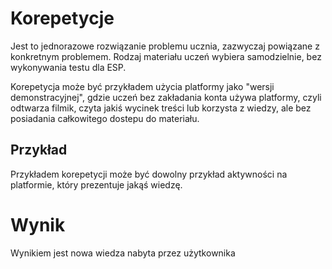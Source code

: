 # Korepetycje
Jest to jednorazowe rozwiązanie problemu ucznia, zazwyczaj powiązane z konkretnym problemem. Rodzaj materiału uczeń wybiera samodzielnie, bez wykonywania testu dla ESP.

Korepetycja może być przykładem użycia platformy jako "wersji demonstracyjnej", gdzie uczeń bez zakładania konta używa platformy, czyli odtwarza filmik, czyta jakiś wycinek treści lub korzysta z wiedzy, ale bez posiadania całkowitego dostepu do materiału.

## Przykład
Przykładem korepetycji może być dowolny przykład aktywności na platformie, który prezentuje jakąś wiedzę.

# Wynik
Wynikiem jest nowa wiedza nabyta przez użytkownika